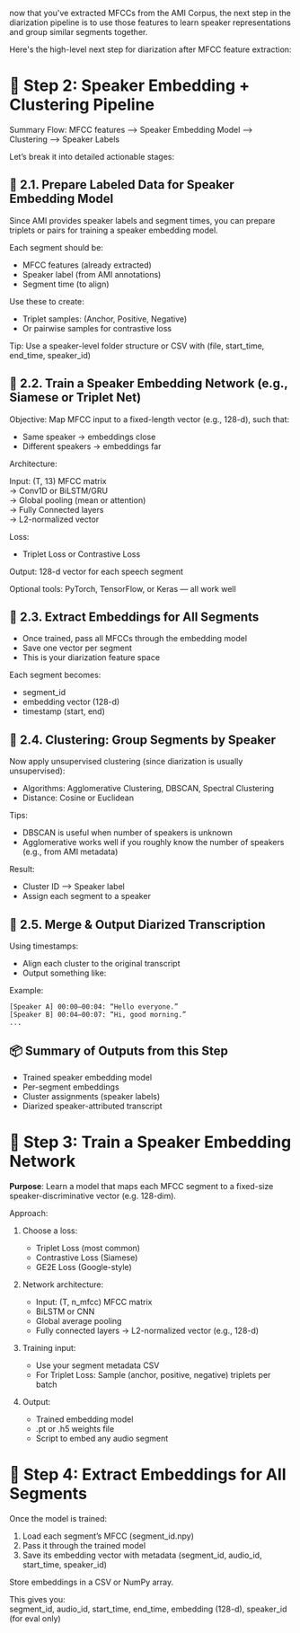 now that you've extracted MFCCs from the AMI Corpus, the next step in the diarization pipeline is to use those features to learn speaker representations and group similar segments together.

Here's the high-level next step for diarization after MFCC feature extraction:

# 🧩 Step 2: Speaker Embedding + Clustering Pipeline

Summary Flow:
MFCC features ⟶ Speaker Embedding Model ⟶ Clustering ⟶ Speaker Labels

Let’s break it into detailed actionable stages:


## 🔶 2.1. Prepare Labeled Data for Speaker Embedding Model

Since AMI provides speaker labels and segment times, you can prepare triplets or pairs for training a speaker embedding model.

Each segment should be:

* MFCC features (already extracted)
* Speaker label (from AMI annotations)
* Segment time (to align)

Use these to create:

* Triplet samples: (Anchor, Positive, Negative)
* Or pairwise samples for contrastive loss

Tip: Use a speaker-level folder structure or CSV with (file, start\_time, end\_time, speaker\_id)


## 🔶 2.2. Train a Speaker Embedding Network (e.g., Siamese or Triplet Net)

Objective: Map MFCC input to a fixed-length vector (e.g., 128-d), such that:

* Same speaker → embeddings close
* Different speakers → embeddings far

Architecture:

Input: (T, 13) MFCC matrix   
→ Conv1D or BiLSTM/GRU  
→ Global pooling (mean or attention)  
→ Fully Connected layers  
→ L2-normalized vector  

Loss:

* Triplet Loss or Contrastive Loss

Output: 128-d vector for each speech segment

Optional tools: PyTorch, TensorFlow, or Keras — all work well


## 🔶 2.3. Extract Embeddings for All Segments

* Once trained, pass all MFCCs through the embedding model
* Save one vector per segment
* This is your diarization feature space

Each segment becomes:

* segment\_id
* embedding vector (128-d)
* timestamp (start, end)


## 🔶 2.4. Clustering: Group Segments by Speaker

Now apply unsupervised clustering (since diarization is usually unsupervised):

* Algorithms: Agglomerative Clustering, DBSCAN, Spectral Clustering
* Distance: Cosine or Euclidean

Tips:

* DBSCAN is useful when number of speakers is unknown
* Agglomerative works well if you roughly know the number of speakers (e.g., from AMI metadata)

Result:

* Cluster ID ⟶ Speaker label
* Assign each segment to a speaker


## 🔶 2.5. Merge & Output Diarized Transcription

Using timestamps:

* Align each cluster to the original transcript
* Output something like:

Example:
```
[Speaker A] 00:00–00:04: “Hello everyone.”
[Speaker B] 00:04–00:07: “Hi, good morning.”
...
```


## 📦 Summary of Outputs from this Step

* Trained speaker embedding model
* Per-segment embeddings
* Cluster assignments (speaker labels)
* Diarized speaker-attributed transcript


# 🔷 Step 3: Train a Speaker Embedding Network

**Purpose**: Learn a model that maps each MFCC segment to a fixed-size speaker-discriminative vector (e.g. 128-dim).

Approach:

1. Choose a loss:
    - Triplet Loss (most common)
    - Contrastive Loss (Siamese)
    - GE2E Loss (Google-style)

2. Network architecture:
    - Input: (T, n_mfcc) MFCC matrix
    - BiLSTM or CNN
    - Global average pooling
    - Fully connected layers → L2-normalized vector (e.g., 128-d)

3. Training input:
    - Use your segment metadata CSV
    - For Triplet Loss: Sample (anchor, positive, negative) triplets per batch

4. Output:
    - Trained embedding model
    - .pt or .h5 weights file
    - Script to embed any audio segment

# 🔷 Step 4: Extract Embeddings for All Segments

Once the model is trained:
1. Load each segment’s MFCC (segment_id.npy)
1. Pass it through the trained model
1. Save its embedding vector with metadata (segment_id, audio_id, start_time, speaker_id)

Store embeddings in a CSV or NumPy array.

This gives you:  
segment_id, audio_id, start_time, end_time, embedding (128-d), speaker_id (for eval only)

